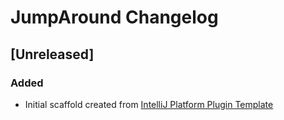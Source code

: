 <!-- Keep a Changelog guide -> https://keepachangelog.com -->

# JumpAround Changelog

## [Unreleased]
### Added
- Initial scaffold created from [IntelliJ Platform Plugin Template](https://github.com/JetBrains/intellij-platform-plugin-template)
